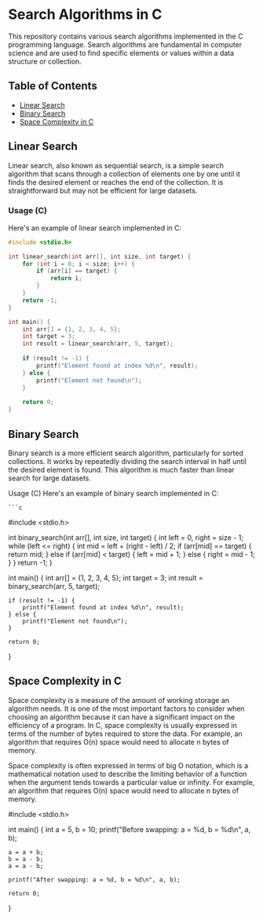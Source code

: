 # Search Algorithms in C

This repository contains various search algorithms implemented in the C programming language. Search algorithms are fundamental in computer science and are used to find specific elements or values within a data structure or collection.

## Table of Contents

- [Linear Search](#linear-search)
- [Binary Search](#binary-search)
- [Space Complexity in C](#space-complexity-in-c)

## Linear Search

Linear search, also known as sequential search, is a simple search algorithm that scans through a collection of elements one by one until it finds the desired element or reaches the end of the collection. It is straightforward but may not be efficient for large datasets.

### Usage (C)

Here's an example of linear search implemented in C:

```c
#include <stdio.h>

int linear_search(int arr[], int size, int target) {
    for (int i = 0; i < size; i++) {
        if (arr[i] == target) {
            return i;
        }
    }
    return -1;
}

int main() {
    int arr[] = {1, 2, 3, 4, 5};
    int target = 3;
    int result = linear_search(arr, 5, target);
    
    if (result != -1) {
        printf("Element found at index %d\n", result);
    } else {
        printf("Element not found\n");
    }
    
    return 0;
}


```
## Binary Search

Binary search is a more efficient search algorithm, particularly for sorted collections. It works by repeatedly dividing the search interval in half until the desired element is found. This algorithm is much faster than linear search for large datasets.

Usage (C)
Here's an example of binary search implemented in C:
    
    ```c

#include <stdio.h>

int binary_search(int arr[], int size, int target) {
    int left = 0, right = size - 1;
    while (left <= right) {
        int mid = left + (right - left) / 2;
        if (arr[mid] == target) {
            return mid;
        } else if (arr[mid] < target) {
            left = mid + 1;
        } else {
            right = mid - 1;
        }
    }
    return -1;
}

int main() {
    int arr[] = {1, 2, 3, 4, 5};
    int target = 3;
    int result = binary_search(arr, 5, target);
    
    if (result != -1) {
        printf("Element found at index %d\n", result);
    } else {
        printf("Element not found\n");
    }
    
    return 0;
}

## Space Complexity in C

Space complexity is a measure of the amount of working storage an algorithm needs. It is one of the most important factors to consider when choosing an algorithm because it can have a significant impact on the efficiency of a program. In C, space complexity is usually expressed in terms of the number of bytes required to store the data. For example, an algorithm that requires O(n) space would need to allocate n bytes of memory.

Space complexity is often expressed in terms of big O notation, which is a mathematical notation used to describe the limiting behavior of a function when the argument tends towards a particular value or infinity. For example, an algorithm that requires O(n) space would need to allocate n bytes of memory.


#include <stdio.h>

int main() {
    int a = 5, b = 10;
    printf("Before swapping: a = %d, b = %d\n", a, b);
    
    a = a + b;
    b = a - b;
    a = a - b;
    
    printf("After swapping: a = %d, b = %d\n", a, b);
    
    return 0;
}

